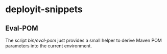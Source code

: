 deployit-snippets
=================

Eval-POM
---------

The script _bin/eval-pom_ just provides a small helper to derive Maven 
POM parameters into the current environment.

